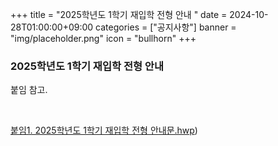 +++
title = "2025학년도 1학기 재입학 전형 안내 "
date = 2024-10-28T01:00:00+09:00
categories = ["공지사항"]
banner = "img/placeholder.png"
icon = "bullhorn"
+++
<!--more-->

### 2025학년도 1학기 재입학 전형 안내

붙임 참고.

<br>

[붙임1. 2025학년도 1학기 재입학 전형 안내문.hwp](/files/2025-1_readmission.hwp))

<br><br>

